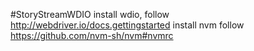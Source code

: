 #StoryStreamWDIO
install wdio, follow http://webdriver.io/docs.gettingstarted
install nvm follow https://github.com/nvm-sh/nvm#nvmrc